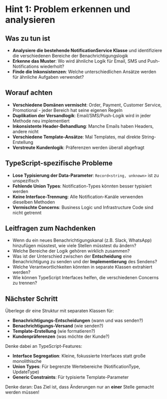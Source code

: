 # Hint 1: Problem erkennen und analysieren

## Was zu tun ist
- **Analysiere die bestehende NotificationService Klasse** und identifiziere die verschiedenen Bereiche der Benachrichtigungslogik
- **Erkenne das Muster**: Wo wird ähnliche Logik für Email, SMS und Push-Notifications wiederholt?
- **Finde die Inkonsistenzen**: Welche unterschiedlichen Ansätze werden für ähnliche Aufgaben verwendet?

## Worauf achten
- **Verschiedene Domänen vermischt**: Order, Payment, Customer Service, Promotional - jeder Bereich hat seine eigenen Regeln
- **Duplikation der Versandlogik**: Email/SMS/Push-Logik wird in jeder Methode neu implementiert
- **Inkonsistente Header-Behandlung**: Manche Emails haben Headers, andere nicht
- **Verschiedene Template-Ansätze**: Mal Templates, mal direkte String-Erstellung
- **Verstreute Kundenlogik**: Präferenzen werden überall abgefragt

## TypeScript-spezifische Probleme
- **Lose Typisierung der Data-Parameter**: `Record<string, unknown>` ist zu unspezifisch
- **Fehlende Union Types**: Notification-Types könnten besser typisiert werden
- **Keine Interface-Trennung**: Alle Notification-Kanäle verwenden dieselben Methoden
- **Vermischte Concerns**: Business Logic und Infrastructure Code sind nicht getrennt

## Leitfragen zum Nachdenken
- Wenn du ein neues Benachrichtigungskanal (z.B. Slack, WhatsApp) hinzufügen müsstest, wie viele Stellen müsstest du ändern?
- Welche Bereiche der Logik gehören wirklich zusammen?
- Was ist der Unterschied zwischen der **Entscheidung** eine Benachrichtigung zu senden und der **Implementierung** des Sendens?
- Welche Verantwortlichkeiten könnten in separate Klassen extrahiert werden?
- Wie können TypeScript Interfaces helfen, die verschiedenen Concerns zu trennen?

## Nächster Schritt
Überlege dir eine Struktur mit separaten Klassen für:
- **Benachrichtigungs-Entscheidungen** (wann und was senden?)
- **Benachrichtigungs-Versand** (wie senden?)
- **Template-Erstellung** (wie formatieren?)
- **Kundenpräferenzen** (was möchte der Kunde?)

Denke dabei an TypeScript-Features:
- **Interface Segregation**: Kleine, fokussierte Interfaces statt große monolithische
- **Union Types**: Für begrenzte Wertebereiche (NotificationType, UpdateType)
- **Generic Constraints**: Für typisierte Template-Parameter

Denke daran: Das Ziel ist, dass Änderungen nur an **einer** Stelle gemacht werden müssen!
